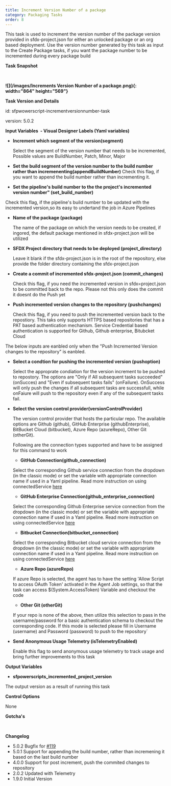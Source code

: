 ```yaml
---
title: Increment Version Number of a package
category: Packaging Tasks
order: 8
---
```


This task is used to increment the version number of the package version provided in sfdx-project.json for either an unlocked package or an org based deployment. Use the version number generated by this task as input to the Create Package tasks, if you want the package number to be incremented during every package build

**Task Snapshot**

&nbsp;

**![](/images/Increments Version Number of a package.png){: width="864" height="569"}**

**Task Version and Details**

id: sfpwowerscript-incrementversionnumber-task

version: 5.0.2

**Input Variables&nbsp; - Visual Designer Labels (Yaml variables)**

* **Increment which segment of the version(segment)**

  Select the segment of the version number that needs to be incremented, Possible values are BuildNumber, Patch, Minor, Major

* **Set the build segment of the version number to the build number rather than incremenenting(appendBuildNumber)**
Check this flag, if you want to append the build number rather than incrementing it.


* **Set the pipeline's build number to the the project's incremented version number" (set\_build\_number)**

Check this flag, if the pipeline's build number to be updated with the incremented version,so its easy to undertand the job in Azure Pipelines


* **Name of the package (package)**

  The name of the package on which the version needs to be created, if ingored, the default package mentioned in sfdx-project.json will be utilized

* **SFDX Project directory that needs to be deployed (project\_directory)**

  Leave it blank if the sfdx-project.json is in the root of the repository, else provide the folder directory containing the sfdx-project.json


* **Create a commit of incremented sfdx-project.json (commit\_changes)**

  Check this flag, if you need the incremented version in sfdx=project.json to be committed back to the repo. Please not this only does the commit it doesnt do the Push yet


* **Push incremented version changes to the repository (pushchanges)**
 
   Check this flag, if you need to push the incremented version back to the repostiory. This taks only supports HTTPS based repositories that has a PAT based authentication mechanism. Service Credential based authentication is supported for Github, Github enterprise, Bitubcket Cloud


The below inputs are eanbled only when the "Push Incremented Version changes to the repository" is eanbled.

* **Select a condtion for pushing the incremented version (pushoption)**
 
   Select the approprate condiation for the version increment to be pushed to repostory. The options are "Only if  All subsequent tasks succeeded" (onSucces) and "Even if subsequent tasks fails" (onFailure). OnSuccess will only push the changes if all subsequent tasks are successfull, while onFaiure will push to the repository even if any of the subsequent tasks fail.


* **Select the version control provider(versionControlProvider)**

  The version control provider that hosts the particular repo. The available options are Github (github), GitHub Enterprise (githubEnterprise), BitBucket Cloud (bitbucket), Azure Repo (azureRepo), Other Git (otherGit).

  Following are the connection types supported and have to be assigned for this command to work

  * **GitHub Connection(github\_connection)**

  Select the corresponding Github service connection from the dropdown (in the classic mode) or set the variable with appropriate connection name if used in a Yaml pipeline. Read more instruction on using connectedService [here](https://docs.microsoft.com/en-us/azure/devops/pipelines/library/service-endpoints?view=azure-devops&amp;tabs=yaml)

  * **GitHub Enterprise Connection(github\_enterprise\_connection)**

  Select the corresponding Github Enterprise service connection from the dropdown (in the classic mode) or set the variable with appropriate connection name if used in a Yaml pipeline. Read more instruction on using connectedService [here](https://docs.microsoft.com/en-us/azure/devops/pipelines/library/service-endpoints?view=azure-devops&amp;tabs=yaml)

  * **Bitbucket Connection(bitbucket\_connection)**

  Select the corresponding Bitbucket cloud service connection from the dropdown (in the classic mode) or set the variable with appropriate connection name if used in a Yaml pipeline. Read more instruction on using connectedService [here](https://docs.microsoft.com/en-us/azure/devops/pipelines/library/service-endpoints?view=azure-devops&amp;tabs=yaml)

  * **Azure Repo (azureRepo)**

  If azure Repo is selected, the agent has to have the setting 'Allow Script to access OAuth Token' activated in the Agent Job settings, so that the task can access $(System.AccessToken) Variable and checkout the code
  * **Other Git (otherGit)**

  If your repo is none of the above, then utilize this selection to pass in the username/password for a basic authentication schema to checkout the corresponding code. If this mode is selected please fill in Username (username) and Password (password) to push to  the repository\`

* **Send Anonymous Usage Telemetry (isTelemetryEnabled)**

   Enable this flag to send anonymous usage telemetry to track usage and bring further improvements to this task



**Output Variables**

* **sfpowerscripts\_incremented\_project\_version**

The output version as a result of running this task

**Control Options**

None

**Gotcha's**

&nbsp;

**Changelog**

* 5.0.2 Bugfix for [#119](https://github.com/azlamsalam/sfpowerscripts/issues/119)
* 5.0.1 Support for appending the build number, rather than incremening it based on the last build number
* 4.0.0 Support for post increment, push the commited changes to repository 
* 2.0.2 Updated with Telemetry
* 1.9.0 Initial Version